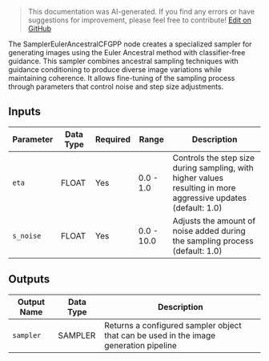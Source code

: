 > This documentation was AI-generated. If you find any errors or have suggestions for improvement, please feel free to contribute! [Edit on GitHub](https://github.com/Comfy-Org/embedded-docs/blob/main/comfyui_embedded_docs/docs/SamplerEulerAncestralCFGPP/en.md)

The SamplerEulerAncestralCFGPP node creates a specialized sampler for generating images using the Euler Ancestral method with classifier-free guidance. This sampler combines ancestral sampling techniques with guidance conditioning to produce diverse image variations while maintaining coherence. It allows fine-tuning of the sampling process through parameters that control noise and step size adjustments.

## Inputs

| Parameter | Data Type | Required | Range | Description |
|-----------|-----------|----------|-------|-------------|
| `eta` | FLOAT | Yes | 0.0 - 1.0 | Controls the step size during sampling, with higher values resulting in more aggressive updates (default: 1.0) |
| `s_noise` | FLOAT | Yes | 0.0 - 10.0 | Adjusts the amount of noise added during the sampling process (default: 1.0) |

## Outputs

| Output Name | Data Type | Description |
|-------------|-----------|-------------|
| `sampler` | SAMPLER | Returns a configured sampler object that can be used in the image generation pipeline |
